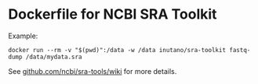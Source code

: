 # Dockerfile for NCBI SRA Toolkit

Example:

```
docker run --rm -v "$(pwd)":/data -w /data inutano/sra-toolkit fastq-dump /data/mydata.sra
```

See [github.com/ncbi/sra-tools/wiki](https://github.com/ncbi/sra-tools/wiki/) for more details.
